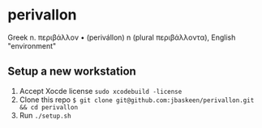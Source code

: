 # perivallon

Greek n. περιβάλλον • (perivállon) n (plural περιβάλλοντα), English "environment"

## Setup a new workstation

1. Accept Xocde license `sudo xcodebuild -license`
1. Clone this repo `$ git clone git@github.com:jbaskeen/perivallon.git && cd perivallon`
1. Run `./setup.sh`
